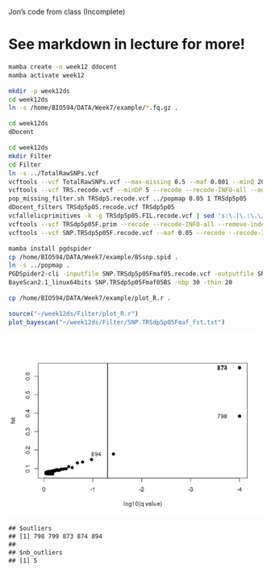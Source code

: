 Jon’s code from class (Incomplete)

See markdown in lecture for more!
================

``` bash
mamba create -n week12 ddocent
mamba activate week12
```

``` bash
mkdir -p week12ds
cd week12ds
ln -s /home/BIO594/DATA/Week7/example/*.fq.gz .
```

``` bash
cd week12ds
dDocent
```

``` bash
cd week12ds
mkdir Filter
cd Filter
ln -s ../TotalRawSNPs.vcf
vcftools --vcf TotalRawSNPs.vcf --max-missing 0.5 --maf 0.001 --minQ 20 --recode --recode-INFO-all --out TRS
vcftools --vcf TRS.recode.vcf --minDP 5 --recode --recode-INFO-all --out TRSdp5
pop_missing_filter.sh TRSdp5.recode.vcf ../popmap 0.05 1 TRSdp5p05
dDocent_filters TRSdp5p05.recode.vcf TRSdp5p05
vcfallelicprimitives -k -g TRSdp5p05.FIL.recode.vcf | sed 's:\.|\.:\.\/\.:g' > TRSdp5p05F.prim
vcftools --vcf TRSdp5p05F.prim --recode --recode-INFO-all --remove-indels --out SNP.TRSdp5p05F
vcftools --vcf SNP.TRSdp5p05F.recode.vcf --maf 0.05 --recode --recode-INFO-all --out SNP.TRSdp5p05Fmaf05
```

``` bash
mamba install pgdspider
cp /home/BIO594/DATA/Week7/example/BSsnp.spid .
ln -s ../popmap .
PGDSpider2-cli -inputfile SNP.TRSdp5p05Fmaf05.recode.vcf -outputfile SNP.TRSdp5p05Fmaf05BS -spid BSsnp.spid 
BayeScan2.1_linux64bits SNP.TRSdp5p05Fmaf05BS -nbp 30 -thin 20
```

``` bash
cp /home/BIO594/DATA/Week7/example/plot_R.r .
```

``` r
source("~/week12ds/Filter/plot_R.r")
plot_bayescan("~/week12ds/Filter/SNP.TRSdp5p05Fmaf_fst.txt")
```

![](JonsCodeFromClass_files/figure-gfm/unnamed-chunk-7-1.png)<!-- -->

    ## $outliers
    ## [1] 798 799 873 874 894
    ## 
    ## $nb_outliers
    ## [1] 5
